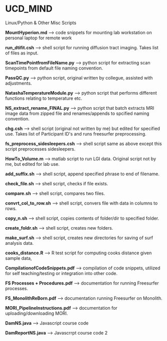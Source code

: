 # UCD_MIND
Linux/Python & Other Misc Scripts 

<b>MountHyperion.md</b> --> code snippets for mounting lab workstation on personal laptop for remote work 

<b>run_dtifit.csh</b> --> shell script for running diffusion tract imaging. Takes list of files as input. 

<b>ScanTimePointfromFileName.py</b> --> python script for extracting scan timepoints from default file naming convention. 

<b>PassQC.py</b> --> python script, original written by collegue, assisted with adjustments. 

<b>NatashaTemperatureModule.py</b> --> python script that performs different functions relating to temperature etc. 

<b>NS_extract_rename_FINAL.py</b> --> python script that batch extracts MRI image data from zipped file and renames/appends to spcified naming convention. 

<b>chg.csh</b> --> shell script (original not written by me) but edited for specified use. Takes list of Participant ID's and runs freesurfer preprocessing. 

<b>fs_preprocess_sidesleepers.csh</b> --> shell script same as above except this script preprocesses sidesleepers. 

<b>HowTo_Volume.m</b> --> matlab script to run LGI data. Original script not by me, but edited for lab use. 

<b>add_suffix.sh</b> --> shell script, append specified phrase to end of filename. 

<b>check_file.sh</b> --> shell script, checks if file exists. 

<b>compare.sh</b> --> shell script, compares two files. 

<b>convrt_col_to_row.sh</b> --> shell script, convers file with data in columns to rows. 

<b>copy_n.sh</b> --> shell script, copies contents of folder/dir to specified folder. 

<b>create_foldr.sh</b> --> shell script, creates new folders. 

<b>make_surf.sh</b> --> shell script, creates new directories for saving of surf analysis data. 

<b>cooks_distance.R</b> --> R test script for computing cooks distance given sample data, 

<b>CompilationofCodeSnippets.pdf</b> --> compilation of code snippets, utilized for self teaching/testing or integration into other code.

<b>FS Processes + Procedures.pdf</b> --> documentation for running Freesurfer processes. 

<b>FS_MonolithReBorn.pdf</b> --> documentation running Freesurfer on Monolith. 

<b>MORI_PipelineInstructions.pdf</b> --> documentation for uploading/downloading MORI.

<b>DamNS.java</b> --> Javascript course code 

<b>DamReportNS.java</b> --> Javascrrpt course code 2 
